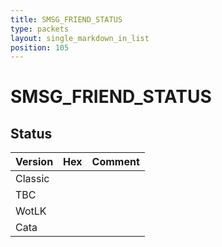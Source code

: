 ```yaml
---
title: SMSG_FRIEND_STATUS
type: packets
layout: single_markdown_in_list
position: 105
---
```


# SMSG_FRIEND_STATUS

## Status

Version | Hex | Comment
---------- | ---------- | ---------- 
Classic |  |  
TBC |  |  
WotLK |  |  
Cata |  |  
